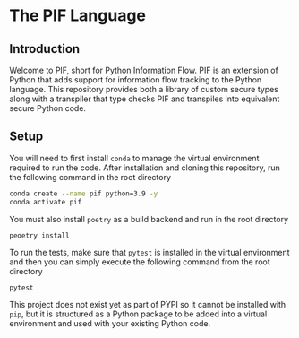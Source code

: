 # The PIF Language

## Introduction
Welcome to PIF, short for Python Information Flow. PIF is an extension
of Python that adds support for information flow tracking 
to the Python language. This repository provides both a library of
custom secure types along with a transpiler that type checks PIF and 
transpiles into equivalent secure Python code.

## Setup

You will need to first install `conda` to manage the virtual environment
required to run the code. After installation and cloning this repository,
run the following command in the root directory

```bash
conda create --name pif python=3.9 -y
conda activate pif
```

You must also install `poetry` as a build backend and run in the root
directory
```bash 
peoetry install
```

To run the tests, make sure that `pytest` is installed in the virtual environment
and then you can simply execute the following command from
the root directory
```
pytest
```

This project does not exist yet as part of PYPI so it cannot be installed
with `pip`, but it is structured as a Python package to be added into a virtual
environment and used with your existing Python code.
